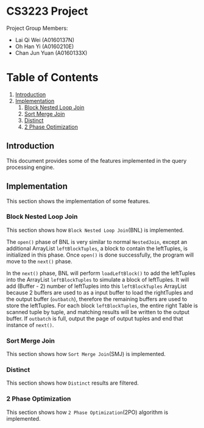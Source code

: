 # CS3223 Project

Project Group Members:<a name="group"></a>

* Lai Qi Wei (A0160137N)
* Oh Han Yi (A0160210E)
* Chan Jun Yuan (A0160133X)

# Table of Contents
1. [Introduction](#introduction)
2. [Implementation](#implementation)
    1. [Block Nested Loop Join](#blocknested)
    2. [Sort Merge Join](#sortmerge)
    3. [Distinct](#distinct)
    4. [2 Phase Optimization](#2PO)

## Introduction<a name="introduction"></a>
This document provides some of the features implemented in the query processing engine.

## Implementation<a name ="implementation"></a>
This section shows the implementation of some features.

### Block Nested Loop Join<a name = "blocknested"></a>
This section shows how `Block Nested Loop Join`(BNL) is implemented. 

The `open()` phase of BNL is very similar to normal `NestedJoin`, except an additional ArrayList `leftBlockTuples`, a block to contain the leftTuples, is initialized in this phase. Once `open()` is done successfully, the program will move to the `next()` phase.

In the `next()` phase, BNL will perform `loadLeftBlock()` to add the leftTuples into the ArrayList `leftBlockTuples` to simulate a block of leftTuples. It will add (Buffer - 2) number of leftTuples into this `leftBlockTuples` ArrayList because 2 buffers are used to as a input buffer to load the rightTuples and the output buffer (`outbatch`), therefore the remaining buffers are used to store the leftTuples. For each block `leftBlockTuples`, the entire right Table is scanned tuple by tuple, and matching results will be written to the output buffer. If `outbatch` is full, output the page of output tuples and end that instance of `next()`.

### Sort Merge Join<a name = "sortmerge"></a>
This section shows how `Sort Merge Join`(SMJ) is implemented. 

### Distinct<a name = "distinct"></a>
This section shows how `Distinct` results are filtered. 

### 2 Phase Optimization<a name = "2PO"></a>
This section shows how `2 Phase Optimization`(2PO) algorithm is implemented. 
